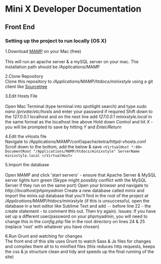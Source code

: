 # Mini X Developer Documentation

## Front End

### Setting up the project to run locally (OS X)

1.Download [MAMP](https://www.mamp.info/en/) on your Mac (free)<br/>	
	This will run an apache server & a mySQL server on your mac. The installation path should be /Applications/MAMP

2.Clone Repository<br/>	
	Clone this repository to */Applications/MAMP/htdocs/minixstyle* using a git client like [Sourcetree](https://www.sourcetreeapp.com/)

3.Edit Hosts File<br/>	   
	Open Mac Terminal (type terminal into spotlight search) and type *sudo nano /private/etc/hosts* and enter your password if required
	Shift down to the 127.0.0.1 localhost and on the next line add *127.0.0.1 minixstyle.local* in the same format as the localhost line above
	Hold down *Control* and hit *X* - you will be prompted to save by hitting *Y* and *Enter/Return*

4.Edit the vHosts file<br/>
	Navigate to /Applications/MAMP/conf/apache/extra/httpd-vhosts.conf
	Scroll down to the bottom, add the below & save
	```
	<VirtualHost *:80>
	    DocumentRoot "/Applications/MAMP/htdocs/minixstyle"
	    ServerName minixstyle.local
	</VirtualHost> 
	```

5.Import the database<br/> 		
	Open MAMP and click 'start servers' - ensure that Apache Server & MySQL server lights turn green (Skype might possibly conflict with the MySQL Server if they run on the same port)
	Open your browser and navigate to *http://localhost/phpmyadmin*
	Create a new database called *minix* and import the minix.sql database that you'll find in the root of the project at */Applications/MAMP/htdocs/minixstyle* (if this is unsuccessful, open the database in a text editor like Sublime Text and add ```--``` before line 22 - the create statement - to comment this out. Then try again).
	Issues: If you have set up a different user/password on your phpmyadmin, you will need to change this in the *config.php* file in the root directory on lines 24 & 25 (replace 'root' with whatever you have chosen)

6.Run Grunt and watching for changes<br/>
	The front end of this site uses Grunt to watch Sass & Js files for changes and compiles them all to to minified files (this reduces http requests, keeps the css & js structure clean and tidy and speeds up the final running of the site)











